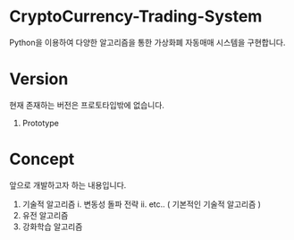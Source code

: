 # CryptoCurrency-Trading-System
Python을 이용하여 다양한 알고리즘을 통한 가상화폐 자동매매 시스템을 구현합니다.

# Version
 
  현재 존재하는 버전은 프로토타입밖에 없습니다.
  
  1. Prototype

# Concept

  앞으로 개발하고자 하는 내용입니다.
  
  1. 기술적 알고리즘
      i. 변동성 돌파 전략
      ii. etc.. ( 기본적인 기술적 알고리즘 )
  2. 유전 알고리즘
  3. 강화학습 알고리즘

